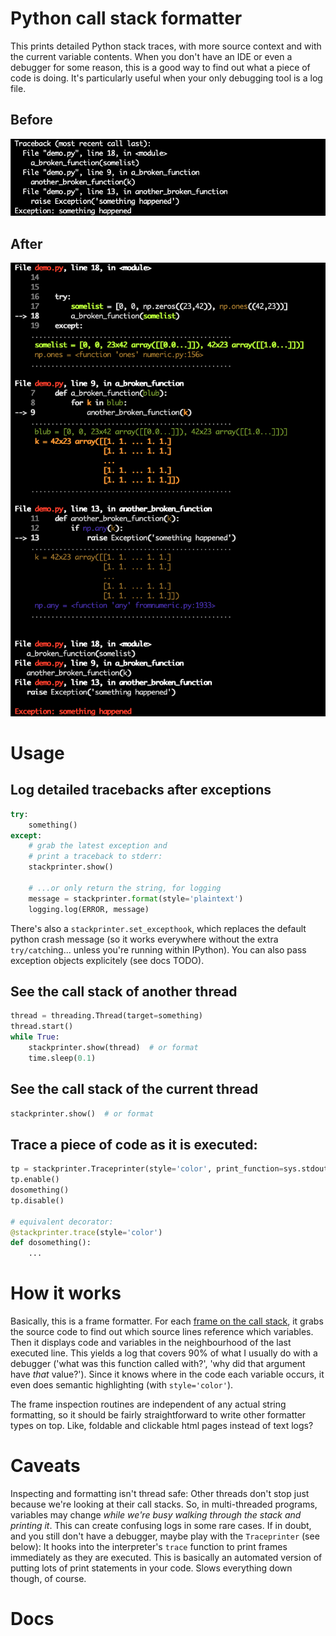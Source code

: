 # Python call stack formatter

This prints detailed Python stack traces, with more source context and with the current variable contents. When you don't have an IDE or even a debugger for some reason, this is a good way to find out what a piece of code is doing. It's particularly useful when your only debugging tool is a log file.

## Before
![normal traceback example](tb_before.png)

## After
![verbose colorful traceback example](tb_after.png)

# Usage

## Log detailed tracebacks after exceptions
```python
try:
    something()
except:
    # grab the latest exception and
    # print a traceback to stderr:
    stackprinter.show()

    # ...or only return the string, for logging
    message = stackprinter.format(style='plaintext')
    logging.log(ERROR, message)
```

There's also a `stackprinter.set_excepthook`, which replaces the default python crash message (so it works everywhere without the extra `try/catch`ing... unless you're running within IPython). You can also pass exception objects explicitely (see docs TODO).

## See the call stack of another thread
```python
thread = threading.Thread(target=something)
thread.start()
while True:
    stackprinter.show(thread)  # or format
    time.sleep(0.1)
```

## See the call stack of the current thread
```python
stackprinter.show()  # or format
```

## Trace a piece of code as it is executed:
```python
tp = stackprinter.Traceprinter(style='color', print_function=sys.stdout.write)
tp.enable()
dosomething()
tp.disable()

# equivalent decorator:
@stackprinter.trace(style='color')
def dosomething():
    ...
```

# How it works

Basically, this is a frame formatter. For each [frame on the call stack](https://en.wikipedia.org/wiki/Call_stack), it grabs the source code to find out which source lines reference which variables. Then it displays code and variables in the neighbourhood of the last executed line.
This yields a log that covers 90% of what I usually do with a debugger ('what was this function called with?', 'why did that argument have _that_ value?'). Since it knows where in the code each variable occurs, it even does semantic highlighting (with `style='color'`).

The frame inspection routines are independent of any actual string formatting, so it should be fairly straightforward to write other formatter types on top. Like, foldable and clickable html pages instead of text logs?

# Caveats

Inspecting and formatting isn't thread safe: Other threads don't stop just because we're looking at their call stacks. So, in multi-threaded programs, variables may change _while we're busy walking through the stack and printing it_. This can create confusing logs in some rare cases. If in doubt, and you still don't have a debugger, maybe play with the `Traceprinter` (see below): It hooks into the interpreter's `trace` function to print frames immediately as they are executed. This is basically an automated version of putting lots of print statements in your code. Slows everything down though, of course.

# Docs

